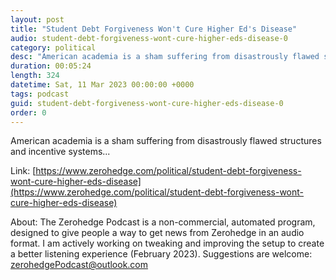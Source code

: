 ```yaml
---
layout: post
title: "Student Debt Forgiveness Won't Cure Higher Ed's Disease"
audio: student-debt-forgiveness-wont-cure-higher-eds-disease-0
category: political
desc: "American academia is a sham suffering from disastrously flawed structures and incentive systems..."
duration: 00:05:24
length: 324
datetime: Sat, 11 Mar 2023 00:00:00 +0000
tags: podcast
guid: student-debt-forgiveness-wont-cure-higher-eds-disease-0
order: 0
---
```

American academia is a sham suffering from disastrously flawed structures and incentive systems...

Link: [https://www.zerohedge.com/political/student-debt-forgiveness-wont-cure-higher-eds-disease](https://www.zerohedge.com/political/student-debt-forgiveness-wont-cure-higher-eds-disease)

About: The Zerohedge Podcast is a non-commercial, automated program, designed to give people a way to get news from Zerohedge in an audio format.  I am actively working on tweaking and improving the setup to create a better listening experience (February 2023).  Suggestions are welcome: [zerohedgePodcast@outlook.com](mailto:zerohedgePodcast@outlook.com)